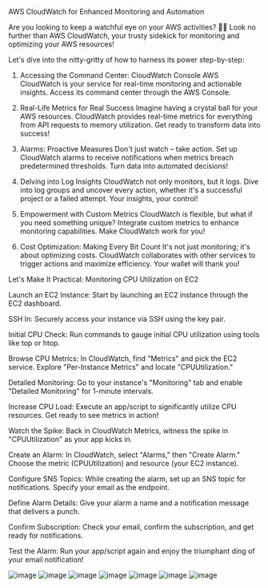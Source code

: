 AWS CloudWatch for Enhanced Monitoring and Automation

Are you looking to keep a watchful eye on your AWS activities? 🕵️‍♂️ Look no further than AWS CloudWatch, your trusty sidekick for monitoring and optimizing your AWS resources!

Let's dive into the nitty-gritty of how to harness its power step-by-step:

1. Accessing the Command Center: CloudWatch Console
AWS CloudWatch is your service for real-time monitoring and actionable insights. Access its command center through the AWS Console.

2. Real-Life Metrics for Real Success
Imagine having a crystal ball for your AWS resources. CloudWatch provides real-time metrics for everything from API requests to memory utilization. Get ready to transform data into success!

3. Alarms: Proactive Measures
Don't just watch – take action. Set up CloudWatch alarms to receive notifications when metrics breach predetermined thresholds. Turn data into automated decisions!

4. Delving into Log Insights
CloudWatch not only monitors, but it logs. Dive into log groups and uncover every action, whether it's a successful project or a failed attempt. Your insights, your control!

5. Empowerment with Custom Metrics
CloudWatch is flexible, but what if you need something unique? Integrate custom metrics to enhance monitoring capabilities. Make CloudWatch work for you!

6. Cost Optimization: Making Every Bit Count
It's not just monitoring; it's about optimizing costs. CloudWatch collaborates with other services to trigger actions and maximize efficiency. Your wallet will thank you!

Let's Make It Practical: Monitoring CPU Utilization on EC2

Launch an EC2 Instance: Start by launching an EC2 instance through the EC2 dashboard.

SSH In: Securely access your instance via SSH using the key pair.

Initial CPU Check: Run commands to gauge initial CPU utilization using tools like top or htop.

Browse CPU Metrics: In CloudWatch, find "Metrics" and pick the EC2 service. Explore "Per-Instance Metrics" and locate "CPUUtilization."

Detailed Monitoring: Go to your instance's "Monitoring" tab and enable "Detailed Monitoring" for 1-minute intervals.

Increase CPU Load: Execute an app/script to significantly utilize CPU resources. Get ready to see metrics in action!

Watch the Spike: Back in CloudWatch Metrics, witness the spike in "CPUUtilization" as your app kicks in.

Create an Alarm: In CloudWatch, select "Alarms," then "Create Alarm." Choose the metric (CPUUtilization) and resource (your EC2 instance).

Configure SNS Topics: While creating the alarm, set up an SNS topic for notifications. Specify your email as the endpoint.

Define Alarm Details: Give your alarm a name and a notification message that delivers a punch.

Confirm Subscription: Check your email, confirm the subscription, and get ready for notifications.

Test the Alarm: Run your app/script again and enjoy the triumphant ding of your email notification!



![image](https://github.com/bhanumalhotra123/aws-learnings/assets/144083659/9ba737a0-ea53-47c2-ad1f-40cba0f3844b)
![image](https://github.com/bhanumalhotra123/aws-learnings/assets/144083659/78f70289-e23a-49d9-bc48-56feb20c1973)
![image](https://github.com/bhanumalhotra123/aws-learnings/assets/144083659/6207d4b6-48cf-442e-942d-715beff2183c)
![image](https://github.com/bhanumalhotra123/aws-learnings/assets/144083659/dd464574-dafb-45d5-b64f-59f92729336c)
![image](https://github.com/bhanumalhotra123/aws-learnings/assets/144083659/1c80245e-03c9-43e4-a102-e47636125f88)
![image](https://github.com/bhanumalhotra123/aws-learnings/assets/144083659/78624beb-289a-46da-b10b-085250ad8f65)
![image](https://github.com/bhanumalhotra123/aws-learnings/assets/144083659/f4f2e9c2-3608-4231-bd59-e8c4e4d0cda8)



